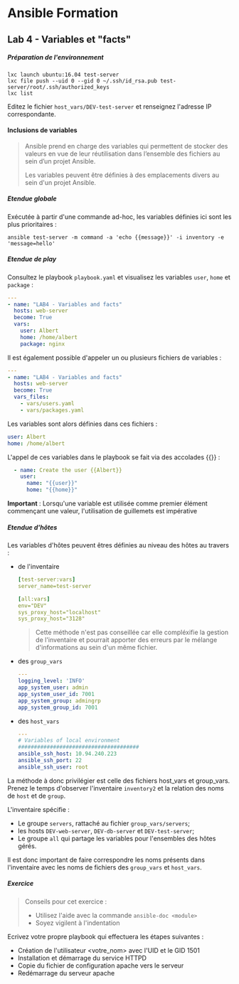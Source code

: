# Ansible Formation

## Lab 4 - Variables et "facts"



##### Préparation de l'environnement

```shell
lxc launch ubuntu:16.04 test-server
lxc file push --uid 0 --gid 0 ~/.ssh/id_rsa.pub test-server/root/.ssh/authorized_keys
lxc list
```

Editez le fichier `host_vars/DEV-test-server` et renseignez l'adresse IP correspondante.



#### Inclusions de variables

> Ansible prend en charge des variables qui permettent de stocker des valeurs en vue de leur 	réutilisation dans l’ensemble des fichiers au sein d’un projet Ansible.
>
> Les variables peuvent être définies à des emplacements divers au sein d'un projet Ansible.



##### Etendue globale

Exécutée à partir d'une commande ad-hoc, les variables définies ici sont les plus prioritaires :

`ansible test-server -m command -a 'echo {{message}}' -i inventory -e 'message=hello'`



##### Etendue de play

Consultez le playbook `playbook.yaml` et visualisez les variables `user`, `home` et `package` : 

```yaml
---
- name: "LAB4 - Variables and facts"
  hosts: web-server
  become: True
  vars:
    user: Albert
    home: /home/albert
    package: nginx
```

Il est également possible d'appeler un ou plusieurs fichiers de variables :

```yaml
---
- name: "LAB4 - Variables and facts"
  hosts: web-server
  become: True
  vars_files:
    - vars/users.yaml
    - vars/packages.yaml
```

Les variables sont alors définies dans ces fichiers :

```yaml
user: Albert
home: /home/albert
```



L'appel de ces variables dans le playbook se fait via des accolades {{}} :

```yaml
  - name: Create the user {{Albert}}
    user:
      name: "{{user}}"
      home: "{{home}}"
```



**Important** : Lorsqu'une variable est utilisée comme premier élément commençant une valeur,
l'utilisation de guillemets est impérative



##### Etendue d'hôtes

Les variables d'hôtes peuvent êtres définies au niveau des hôtes au travers :

- de l'inventaire

  ```yaml
  [test-server:vars]
  server_name=test-server
  
  [all:vars]
  env="DEV"
  sys_proxy_host="localhost"
  sys_proxy_host="3128"
  ```

  > Cette méthode n'est pas conseillée car elle compléxifie la gestion de l'inventaire et pourrait apporter des erreurs par le mélange d'informations au sein d'un même fichier.

- des `group_vars`

  ```yaml
  ---
  logging_level: 'INFO'
  app_system_user: admin
  app_system_user_id: 7001
  app_system_group: admingrp
  app_system_group_id: 7001
  ```

- des `host_vars`

  ```yaml
  ---
  # Variables of local environment
  ######################################
  ansible_ssh_host: 10.94.240.223
  ansible_ssh_port: 22
  ansible_ssh_user: root
  ```



La méthode à donc privilégier est celle des fichiers host_vars et group_vars.
Prenez le temps d'observer l'inventaire `inventory2` et la relation des noms de `host` et de `group`.

L'inventaire spécifie :

- Le groupe `servers`, rattaché au fichier `group_vars/servers`;
- les hosts `DEV-web-server`, `DEV-db-server` et `DEV-test-server`;
- Le groupe `all` qui partage les variables pour l'ensembles des hôtes gérés.

Il est donc important de faire correspondre les noms présents dans l'inventaire avec les noms de fichiers des `group_vars` et `host_vars`.









##### Exercice

> Conseils pour cet exercice :
>
> - Utilisez l'aide avec la commande `ansible-doc <module>`
> - Soyez vigilent à l'indentation



Ecrivez votre propre playbook qui effectuera les étapes suivantes :

- Création de l'utilisateur <votre_nom> avec l'UID et le GID 1501
- Installation et démarrage du service HTTPD
- Copie du fichier de configuration apache vers le serveur
- Redémarrage du serveur apache